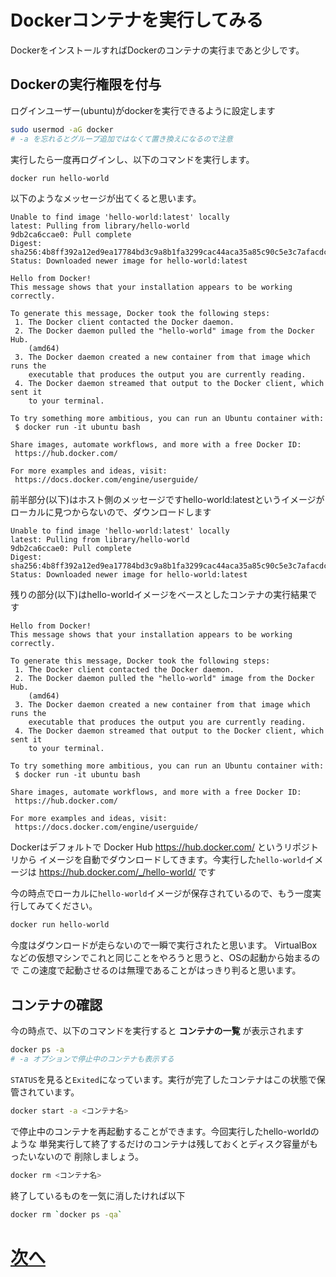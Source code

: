 # Dockerコンテナを実行してみる

DockerをインストールすればDockerのコンテナの実行まであと少しです。

## Dockerの実行権限を付与

ログインユーザー(ubuntu)がdockerを実行できるように設定します

```sh
sudo usermod -aG docker
# -a を忘れるとグループ追加ではなくて置き換えになるので注意
```

実行したら一度再ログインし、以下のコマンドを実行します。

```sh
docker run hello-world
```

以下のようなメッセージが出てくると思います。

```
Unable to find image 'hello-world:latest' locally
latest: Pulling from library/hello-world
9db2ca6ccae0: Pull complete
Digest: sha256:4b8ff392a12ed9ea17784bd3c9a8b1fa3299cac44aca35a85c90c5e3c7afacdc
Status: Downloaded newer image for hello-world:latest

Hello from Docker!
This message shows that your installation appears to be working correctly.

To generate this message, Docker took the following steps:
 1. The Docker client contacted the Docker daemon.
 2. The Docker daemon pulled the "hello-world" image from the Docker Hub.
    (amd64)
 3. The Docker daemon created a new container from that image which runs the
    executable that produces the output you are currently reading.
 4. The Docker daemon streamed that output to the Docker client, which sent it
    to your terminal.

To try something more ambitious, you can run an Ubuntu container with:
 $ docker run -it ubuntu bash

Share images, automate workflows, and more with a free Docker ID:
 https://hub.docker.com/

For more examples and ideas, visit:
 https://docs.docker.com/engine/userguide/
```

前半部分(以下)はホスト側のメッセージですhello-world:latestというイメージがローカルに見つからないので、ダウンロードします

```
Unable to find image 'hello-world:latest' locally
latest: Pulling from library/hello-world
9db2ca6ccae0: Pull complete
Digest: sha256:4b8ff392a12ed9ea17784bd3c9a8b1fa3299cac44aca35a85c90c5e3c7afacdc
Status: Downloaded newer image for hello-world:latest
```

残りの部分(以下)はhello-worldイメージをベースとしたコンテナの実行結果です

```
Hello from Docker!
This message shows that your installation appears to be working correctly.

To generate this message, Docker took the following steps:
 1. The Docker client contacted the Docker daemon.
 2. The Docker daemon pulled the "hello-world" image from the Docker Hub.
    (amd64)
 3. The Docker daemon created a new container from that image which runs the
    executable that produces the output you are currently reading.
 4. The Docker daemon streamed that output to the Docker client, which sent it
    to your terminal.

To try something more ambitious, you can run an Ubuntu container with:
 $ docker run -it ubuntu bash

Share images, automate workflows, and more with a free Docker ID:
 https://hub.docker.com/

For more examples and ideas, visit:
 https://docs.docker.com/engine/userguide/
```

Dockerはデフォルトで Docker Hub https://hub.docker.com/ というリポジトリから
イメージを自動でダウンロードしてきます。今実行した`hello-world`イメージは
https://hub.docker.com/_/hello-world/ です


今の時点でローカルに`hello-world`イメージが保存されているので、もう一度実行してみてください。

```sh
docker run hello-world
```

今度はダウンロードが走らないので一瞬で実行されたと思います。
VirtualBoxなどの仮想マシンでこれと同じことをやろうと思うと、OSの起動から始まるので
この速度で起動させるのは無理であることがはっきり判ると思います。

## コンテナの確認

今の時点で、以下のコマンドを実行すると **コンテナの一覧** が表示されます

```sh
docker ps -a
# -a オプションで停止中のコンテナも表示する
```

`STATUS`を見ると`Exited`になっています。実行が完了したコンテナはこの状態で保管されています。

```sh
docker start -a <コンテナ名>
```

で停止中のコンテナを再起動することができます。今回実行したhello-worldのような
単発実行して終了するだけのコンテナは残しておくとディスク容量がもったいないので
削除しましょう。


```sh
docker rm <コンテナ名>
```

終了しているものを一気に消したければ以下

```sh
docker rm `docker ps -qa`
```



# [次へ](./03-wordpress.md)
